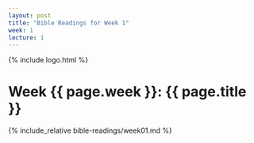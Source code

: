 ```yaml
---
layout: post
title: "Bible Readings for Week 1"
week: 1
lecture: 1
---
```


{% include logo.html %}

# Week {{ page.week }}: {{ page.title }}

{% include_relative bible-readings/week01.md %}
